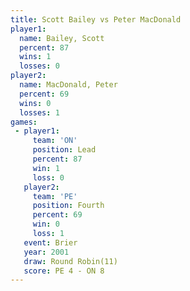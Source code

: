 ```yaml
---
title: Scott Bailey vs Peter MacDonald
player1:                
  name: Bailey, Scott   
  percent: 87           
  wins: 1               
  losses: 0             
player2:                
  name: MacDonald, Peter
  percent: 69           
  wins: 0               
  losses: 1             
games:
 - player1:        
     team: 'ON'    
     position: Lead
     percent: 87   
     win: 1        
     loss: 0       
   player2:          
     team: 'PE'      
     position: Fourth
     percent: 69     
     win: 0          
     loss: 1         
   event: Brier         
   year: 2001           
   draw: Round Robin(11)
   score: PE 4 - ON 8   
---
```

